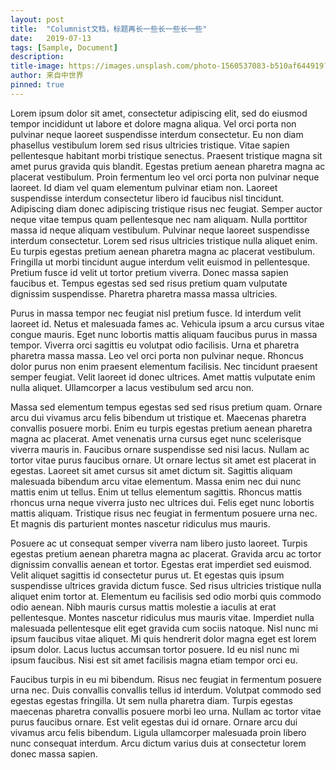 ```yaml
---
layout: post
title:  "Columnist文档，标题再长一些长一些长一些"
date:   2019-07-13
tags: [Sample, Document]
description: 
title-image: https://images.unsplash.com/photo-1560537083-b510af644919?ixlib=rb-1.2.1&ixid=eyJhcHBfaWQiOjEyMDd9&auto=format&fit=crop&w=2700&q=80
author: 来自中世界
pinned: true
---
```

Lorem ipsum dolor sit amet, consectetur adipiscing elit, sed do eiusmod tempor incididunt ut labore et dolore magna aliqua. Vel orci porta non pulvinar neque laoreet suspendisse interdum consectetur. Eu non diam phasellus vestibulum lorem sed risus ultricies tristique. Vitae sapien pellentesque habitant morbi tristique senectus. Praesent tristique magna sit amet purus gravida quis blandit. Egestas pretium aenean pharetra magna ac placerat vestibulum. Proin fermentum leo vel orci porta non pulvinar neque laoreet. Id diam vel quam elementum pulvinar etiam non. Laoreet suspendisse interdum consectetur libero id faucibus nisl tincidunt. Adipiscing diam donec adipiscing tristique risus nec feugiat. Semper auctor neque vitae tempus quam pellentesque nec nam aliquam. Nulla porttitor massa id neque aliquam vestibulum. Pulvinar neque laoreet suspendisse interdum consectetur. Lorem sed risus ultricies tristique nulla aliquet enim. Eu turpis egestas pretium aenean pharetra magna ac placerat vestibulum. Fringilla ut morbi tincidunt augue interdum velit euismod in pellentesque. Pretium fusce id velit ut tortor pretium viverra. Donec massa sapien faucibus et. Tempus egestas sed sed risus pretium quam vulputate dignissim suspendisse. Pharetra pharetra massa massa ultricies.

Purus in massa tempor nec feugiat nisl pretium fusce. Id interdum velit laoreet id. Netus et malesuada fames ac. Vehicula ipsum a arcu cursus vitae congue mauris. Eget nunc lobortis mattis aliquam faucibus purus in massa tempor. Viverra orci sagittis eu volutpat odio facilisis. Urna et pharetra pharetra massa massa. Leo vel orci porta non pulvinar neque. Rhoncus dolor purus non enim praesent elementum facilisis. Nec tincidunt praesent semper feugiat. Velit laoreet id donec ultrices. Amet mattis vulputate enim nulla aliquet. Ullamcorper a lacus vestibulum sed arcu non.

Massa sed elementum tempus egestas sed sed risus pretium quam. Ornare arcu dui vivamus arcu felis bibendum ut tristique et. Maecenas pharetra convallis posuere morbi. Enim eu turpis egestas pretium aenean pharetra magna ac placerat. Amet venenatis urna cursus eget nunc scelerisque viverra mauris in. Faucibus ornare suspendisse sed nisi lacus. Nullam ac tortor vitae purus faucibus ornare. Ut ornare lectus sit amet est placerat in egestas. Laoreet sit amet cursus sit amet dictum sit. Sagittis aliquam malesuada bibendum arcu vitae elementum. Massa enim nec dui nunc mattis enim ut tellus. Enim ut tellus elementum sagittis. Rhoncus mattis rhoncus urna neque viverra justo nec ultrices dui. Felis eget nunc lobortis mattis aliquam. Tristique risus nec feugiat in fermentum posuere urna nec. Et magnis dis parturient montes nascetur ridiculus mus mauris.

Posuere ac ut consequat semper viverra nam libero justo laoreet. Turpis egestas pretium aenean pharetra magna ac placerat. Gravida arcu ac tortor dignissim convallis aenean et tortor. Egestas erat imperdiet sed euismod. Velit aliquet sagittis id consectetur purus ut. Et egestas quis ipsum suspendisse ultrices gravida dictum fusce. Sed risus ultricies tristique nulla aliquet enim tortor at. Elementum eu facilisis sed odio morbi quis commodo odio aenean. Nibh mauris cursus mattis molestie a iaculis at erat pellentesque. Montes nascetur ridiculus mus mauris vitae. Imperdiet nulla malesuada pellentesque elit eget gravida cum sociis natoque. Nisl nunc mi ipsum faucibus vitae aliquet. Mi quis hendrerit dolor magna eget est lorem ipsum dolor. Lacus luctus accumsan tortor posuere. Id eu nisl nunc mi ipsum faucibus. Nisi est sit amet facilisis magna etiam tempor orci eu.

Faucibus turpis in eu mi bibendum. Risus nec feugiat in fermentum posuere urna nec. Duis convallis convallis tellus id interdum. Volutpat commodo sed egestas egestas fringilla. Ut sem nulla pharetra diam. Turpis egestas maecenas pharetra convallis posuere morbi leo urna. Nullam ac tortor vitae purus faucibus ornare. Est velit egestas dui id ornare. Ornare arcu dui vivamus arcu felis bibendum. Ligula ullamcorper malesuada proin libero nunc consequat interdum. Arcu dictum varius duis at consectetur lorem donec massa sapien.
